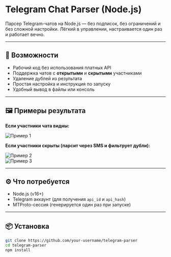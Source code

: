 # Telegram Chat Parser (Node.js)

Парсер Telegram-чатов на Node.js — без подписок, без ограничений и без сложной настройки. Лёгкий в управлении, настраивается один раз и работает вечно.

---

## 🚀 Возможности

- Рабочий код без использования платных API
- Поддержка чатов с **открытыми** и **скрытыми** участниками
- Удаление дублей из результата
- Простая настройка и инструкция по запуску
- Удобный вывод в файлы или консоль

---

## 🖼️ Примеры результата

**Если участники чата видны:**

![Пример 1](https://ibb.co/RpPHWPcj)

**Если участники скрыты (парсит через SMS и фильтрует дубли):**

![Пример 2](https://ibb.co/ZzxNsqKR)  
![Пример 3](https://ibb.co/xqBST115)

---

## ⚙️ Что потребуется

- Node.js (v16+)
- Telegram аккаунт (для получения `api_id` и `api_hash`)
- MTProto-сессия (генерируется один раз при запуске)

---

## 📦 Установка

```bash
git clone https://github.com/your-username/telegram-parser
cd telegram-parser
npm install
